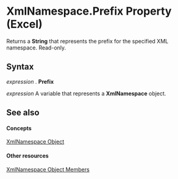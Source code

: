 
# XmlNamespace.Prefix Property (Excel)

 Returns a **String** that represents the prefix for the specified XML namespace. Read-only.


## Syntax

 _expression_ . **Prefix**

 _expression_ A variable that represents a **XmlNamespace** object.


## See also


#### Concepts


[XmlNamespace Object](4c39c739-b848-5fec-c354-9fa56daf1d5d.md)
#### Other resources


[XmlNamespace Object Members](ffd8692c-b3ac-1842-166e-fa61da41d5e0.md)
